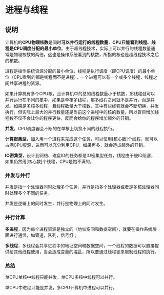 # 进程与线程

## 说明

计算机的**CPU物理核数**是同时**可以并行运行的线程数量**，**CPU只能看到线程、线程是CPU调度分配的最小单位**。由于超线程技术，实际上可以并行的线程数量通常是物理核数的两倍，这也是操作系统看到的核数，所指的核也是超线程技术之后的核数。

进程是操作系统资源分配的最小单位，线程是执行调度（即CPU调度）的最小单位（CPU看到的都是线程而不是进程），一个进程可以有一个或多个线程，线程之间共享进程的资源。

如果计算机有多个CPU核，且计算机中的总的线程数量小于核数，那线程就可以并行运行在不同的核中，如果是单核多线程，那多线程之间就不是并行，而是并发。如果是多核多线程，且线程数量大于核数，其中有些线程就会不断切换，并发执行，但实际上最大的并行数量还是当前这个进程中的核的数量，所以盲目增加线程数不仅不会让你的程序更快，反而会给你的程序增加额外的开销。

**并发**，CPU调度器会不断的在单核上切换不同的线程执行。

**计算密集型**，加入用一个进程来完成这个任务，可以使用[核心数]个线程，就可以占满CPU资源，进而可以充分利用CPU，如果再多，就会造成额外的开销。

**IO密集型**，设计到网络、磁盘IO的任务都是IO密集型任务，线程由于被IO阻塞，如果仍然用[核心数]个线程，CPU是跑不满的。

### 并发与并行

并发是指一个处理器同时处理多个任务，并行是指多个处理器或者是多核处理器同时处理多个不同的任务。

并发是逻辑上的同时发生，并行是物理上的同时发生。

### 并行计算

**多进程**，因为每个进程资源是独立的（地址空间和数据空间），就要在操作系统层面进行通信，如管道，队列，信号灯；

**多线程**，多线程会共享进程中的地址空间和数据空间，一个线程的数据可以直接提供给其他线程使用，当会造成变量的混乱，所以要通过线程锁来限制线程的执行。

### 总结 

单CPU单核中线程只能并发，单CPU多核中线程可以并行。

单CPU中进程只能是并发，多CPU计算机中进程可以并行。